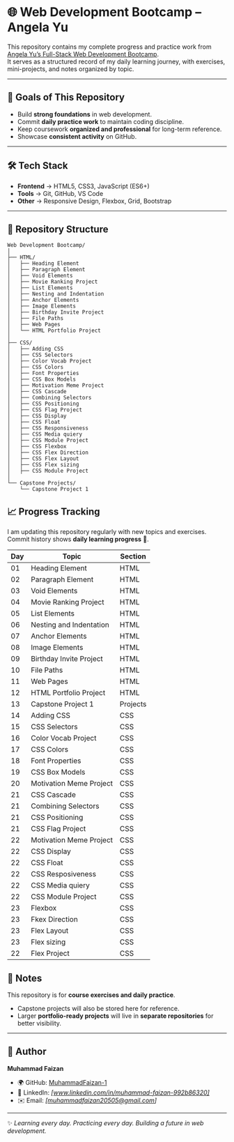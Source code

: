 # 🌐 Web Development Bootcamp – Angela Yu  

This repository contains my complete progress and practice work from [Angela Yu’s Full-Stack Web Development Bootcamp](https://www.udemy.com/course/the-complete-web-development-bootcamp/).  
It serves as a structured record of my daily learning journey, with exercises, mini-projects, and notes organized by topic.  

---

## 🎯 Goals of This Repository  

- Build **strong foundations** in web development.  
- Commit **daily practice work** to maintain coding discipline.  
- Keep coursework **organized and professional** for long-term reference.  
- Showcase **consistent activity** on GitHub.  

---

## 🛠️ Tech Stack  

- **Frontend** → HTML5, CSS3, JavaScript (ES6+)  
- **Tools** → Git, GitHub, VS Code  
- **Other** → Responsive Design, Flexbox, Grid, Bootstrap  

---

## 📂 Repository Structure  

```plaintext
Web Development Bootcamp/
│
├── HTML/
│   ├── Heading Element
│   ├── Paragraph Element
│   ├── Void Elements
│   ├── Movie Ranking Project
│   ├── List Elements
│   ├── Nesting and Indentation
│   ├── Anchor Elements
│   ├── Image Elements
│   ├── Birthday Invite Project
│   ├── File Paths
│   ├── Web Pages
│   └── HTML Portfolio Project
│
├── CSS/
│   ├── Adding CSS
│   ├── CSS Selectors
│   ├── Color Vocab Project
│   ├── CSS Colors
│   ├── Font Properties
│   ├── CSS Box Models
│   ├── Motivation Meme Project
│   ├── CSS Cascade
│   ├── Combining Selectors
│   ├── CSS Positioning
│   ├── CSS Flag Project
│   ├── CSS Display
│   ├── CSS Float
│   ├── CSS Responsiveness
│   ├── CSS Media quiery
│   ├── CSS Module Project
│   ├── CSS Flexbox
│   ├── CSS Flex Direction
│   ├── CSS Flex Layout
│   ├── CSS Flex sizing
│   ├── CSS Module Project
│   
└── Capstone Projects/
    └── Capstone Project 1
```  
## 📈 Progress Tracking

I am updating this repository regularly with new topics and exercises.  
Commit history shows **daily learning progress** 📅.  

| Day | Topic                         | Section   |
|-----|-------------------------------|-----------|
| 01  | Heading Element               | HTML      |
| 02  | Paragraph Element             | HTML      |
| 03  | Void Elements                 | HTML      |
| 04  | Movie Ranking Project         | HTML      |
| 05  | List Elements                 | HTML      |
| 06  | Nesting and Indentation       | HTML      |
| 07  | Anchor Elements               | HTML      |
| 08  | Image Elements                | HTML      |
| 09  | Birthday Invite Project       | HTML      |
| 10  | File Paths                    | HTML      |
| 11  | Web Pages                     | HTML      |
| 12  | HTML Portfolio Project        | HTML      |
| 13  | Capstone Project 1            | Projects  |
| 14  | Adding CSS                    | CSS       |
| 15  | CSS Selectors                 | CSS       |
| 16  | Color Vocab Project           | CSS       |
| 17  | CSS Colors                    | CSS       |
| 18  | Font Properties               | CSS       |
| 19  | CSS Box Models                | CSS       |
| 20  | Motivation Meme Project       | CSS       |
| 21  | CSS Cascade                   | CSS       |
| 21  | Combining Selectors           | CSS       |
| 21  | CSS Positioning               | CSS       |
| 21  | CSS Flag Project              | CSS       |
| 22  | Motivation Meme Project       | CSS       |
| 22  | CSS Display                   | CSS       |
| 22  | CSS Float                     | CSS       |
| 22  | CSS Resposiveness             | CSS       |
| 22  | CSS Media quiery              | CSS       |
| 22  | CSS Module Project            | CSS       |
| 23  | Flexbox                       | CSS       |
| 23  | Fkex Direction                | CSS       |
| 23  | Flex Layout                   | CSS       |
| 23  | Flex sizing                   | CSS       |
| 22  | Flex Project                  | CSS       |


## 📌 Notes  

This repository is for **course exercises and daily practice**.  

- Capstone projects will also be stored here for reference.  
- Larger **portfolio-ready projects** will live in **separate repositories** for better visibility.  

---

## 👤 Author  

**Muhammad Faizan**  

- 🌍 GitHub: [MuhammadFaizan-1](https://github.com/MuhammadFaizan-1)  
- 💼 LinkedIn: *[www.linkedin.com/in/muhammad-faizan-992b86320]*  
- ✉️ Email: *[muhammadfaizan20505@gmail.com]*  

---

✨ *Learning every day. Practicing every day. Building a future in web development.*  
